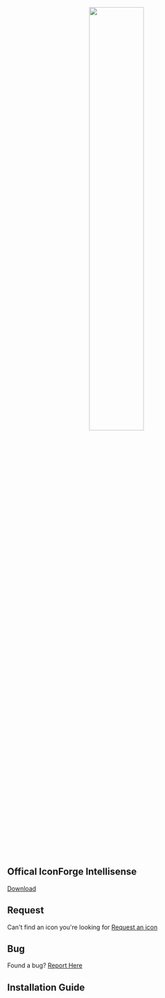 <div align="center"><img src="https://imgur.com/0PkWKFR.png" style="width:50%; height:50%;"/></div>

## Offical IconForge Intellisense
[Download](https://github.com/DanKaufmanDev/IconForge-Intellisense)

## Request
Can't find an icon you're looking for [Request an icon](https://github.com/DanKaufmanDev/IconForge/issues/new?labels=request)

## Bug
Found a bug? [Report Here](https://github.com/DanKaufmanDev/IconForge/issues/new?labels=bug)

## Installation Guide
